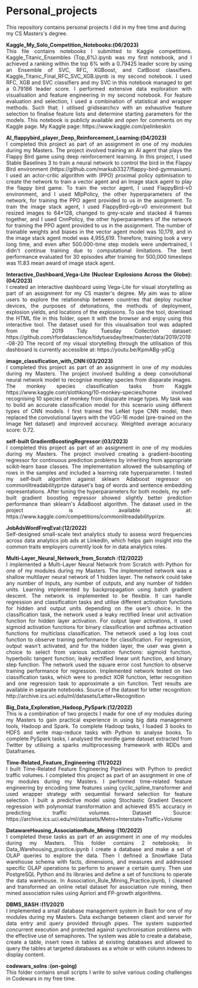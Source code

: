# Personal_projects
<p>This repository contains personal projects I did in my free time and during my CS Masters's degree.</p>
 <p align="justify">
<strong>Kaggle_My_Solo_Competition_Notebooks:(06/2023)</strong> <br />
This file contains notebooks I submitted to Kaggle competitions. Kaggle_Titanic_Ensembles (Top_6%).ipynb was my first notebook, and I achieved a ranking within the top 6% with a 0.79425 leader score by using an Ensemble of SVC, RFC, XGBoost, and CatBoost classifiers. Kaggle_Titanic_Final_RFC_SVC_XGB.ipynb is my second notebook. I used RFC, XGB and SVC classifiers and my SVC in this notebook managed to get a 0.79186 leader score. I performed extensive data exploration with visualisation and feature engineering in my second notebook. For feature evaluation and selection, I used a combination of statistical and wrapper methods. Such that; I utilised gridsearchcv with an exhaustive feature selection to finalise feature lists and determine starting parameters for the models. This notebook is publicly available and open for comments on my Kaggle page. 
My Kaggle page: https://www.kaggle.com/pelinkeskin  <br/>
 </p>
 <p align="justify">
<strong>AI_flappybird_player_Deep_Reinforcement_Learning:(04/2023)</strong> <br /> 
I completed this project as part of an assignment in one of my modules during my Masters. The project involved training an AI agent that plays the Flappy Bird game using deep reinforcement learning. In this project, I used Stable Baselines 3 to train a neural network to control the bird in the Flappy Bird environment (https://github.com/markub3327/flappy-bird-gymnasium). I used an actor-critic algorithm with (PPO) proximal policy optimisation to create the network to train a vector agent and an Image stack agent to play the flappy bird game. To train the vector agent, I used FlappyBird-v0 environment, and I used MlpPolicy, the other hyperparameters of the network, for training the PPO agent provided to us in the assignment. To train the image stack agent, I used FlappyBird-rgb-v0 environment but resized images to 64*128, changed to grey-scale and stacked 4 frames together, and I used CnnPolicy, the other hyperparameters of the network for training the PPO agent provided to us in the assignment. The number of trainable weights and biases in the vector agent model was 10,179, and in the image stack agent model was 4,955,619. Therefore, training took a very long time, and even after 500.000-time step models were undertrained, I didn't continue training due to computational limitations. The best performance evaluated for 30 episodes after training for  500,000 timesteps  was 11.83 mean award of  image stack agent. 
  <br/>
 </p>
  <p align="justify">
<strong>Interactive_Dashboard_Vega-Lite (Nuclear Explosions Across the Globe):(04/2023)</strong> <br /> 
I created an interactive dashboard using Vega-Lite for visual storytelling as part of an assignment for my CS master's degree. My aim was to allow users to explore the relationship between countries that deploy nuclear devices, the purposes of detonations, the methods of deployment, explosion yields, and locations of the explosions. To use the tool, download the HTML file in this folder, open it with the browser and enjoy using this interactive tool. The dataset used for this visualisation tool was adapted from the 2019 Tidy Tuesday Collection dataset: https://github.com/rfordatascience/tidytuesday/tree/master/data/2019/2019-08-20
The record of my visual storytelling through the utilisation of this dashboard is currently accessible at: https://youtu.be/KpmABg-ydCg <br/>
 </p>
 <p align="justify">
<strong>image_classification_with_CNN:(03/2023)</strong> <br /> 
I completed this project as part of an assignment in one of my modules during my Masters. The project involved building a deep convolutional neural network model to recognise monkey species from disparate images. The monkey species classification tasks from Kaggle https://www.kaggle.com/slothkong/10-monkey-species/home involved recognising 10 species of monkey from disparate image types. My task was to build an accurate classification model for this scenario using different types of CNN models. I first trained the LeNet type CNN model, then replaced the convolutional layers with the VGG-16 model (pre-trained on the Image Net dataset) and improved accuracy. Weighted average accuracy score: 0.72.
  <br/>
 </p>
 <p align="justify">
<strong>self-built GradientBoostingRegressor:(03/2023)</strong> <br />
I completed this project as part of an assignment in one of my modules during my Masters. The project involved creating a gradient-boosting regressor for continuous prediction problems by inheriting from appropriate scikit-learn base classes. The implementation allowed the subsampling of rows in the samples and included a learning rate hyperparameter. I tested my self-built algorithm against sklearn Adaboost regressor on commonlitreadabilityprize dataset's bag of words and sentence embedding representations. After tuning the hyperparameters for both models, my self-built gradient boosting regressor showed slightly better prediction performance than sklearn's AdaBoost algorithm. The dataset used in the project is available at: https://www.kaggle.com/competitions/commonlitreadabilityprize.
 <br/>
  </p>
 <p align="justify">
<strong>JobAdsWordFreqEval:(12/2022)</strong> <br />
Self-designed small-scale text analytics study to assess word frequencies across data analytics job ads at LinkedIn, which helps gain insight into the common traits employers currently look for in data analytics roles.  <br />
  </p>
 <p align="justify">
<strong>Multi-Layer_Neural_Network_from_Scratch :(12/2022)</strong> <br />
I implemented a Multi-Layer Neural Network from Scratch with Python for one of my modules during my Masters. The implemented network was a shallow multilayer neural network of 1 hidden layer. The network could take any number of inputs, any number of outputs, and any number of hidden units. Learning implemented by backpropagation using batch gradient descent. The network is implemented to be flexible. It can handle regression and classification tasks and utilise different activation functions for hidden and output units depending on the user’s choice. In the classification task, the network used a leaky rectified linear unit activation function for hidden layer activation. For output layer activations, it used sigmoid activation functions for binary classification and softmax activation functions for multiclass classification. The network used a log loss cost function to observe training performance for classification. For regression, output wasn’t activated, and for the hidden layer, the user was given a choice to select from various activation functions: sigmoid function, hyperbolic tangent function, leaky rectified linear unit function, and binary step function. The network used the square error cost function to observe training performance for regression. Implemented network tested on two classification tasks, which were to predict XOR function, letter recognition and one regression task to approximate a sin function. Test results are available in separate notebooks. Source of the dataset for letter recognition: http://archive.ics.uci.edu/ml/datasets/Letter+Recognition  <br/>
  </p>
<p align="justify">
<strong>Big_Data_Exploration_Hadoop_PySpark:(12/2022)</strong> <br />
This is a combination of two projects I made for one of my modules during my Masters to gain practical experience in using big data management tools, Hadoop and Spark. To complete Hadoop tasks, I loaded 3 books to HDFS and write map-reduce tasks with Python to analyse books. To complete PySpark tasks, I analysed the wordle game dataset extracted from Twitter  by utilising a sparks multiprocessing framework with RDDs and Dataframes. 
 <br /> 
</p>
 <p align="justify">
<strong>Time-Related_Feature_Engineering :(11/2022)</strong> <br />
I built Time-Related Feature Engineering Pipelines with Python to predict traffic volumes. I completed this project as part of an assignment in one of my modules during my Masters.  I performed time-related feature engineering by encoding time features using cyclic_spline_transformer and used wrapper strategy with sequential forward selection for feature selection. I built a predictive model using Stochastic Gradient Descent regression with polynomial transformation and achieved 85% accuracy in predicting traffic volumes. Dataset Source: https://archive.ics.uci.edu/ml/datasets/Metro+Interstate+Traffic+Volume  <br />
  </p>
 <p align="justify">
<strong>DatawareHousing_AssociationRule_Mining :(10/2022)</strong> <br />
I completed these tasks as part of an assignment in one of my modules during my Masters. This folder contains 2 notebooks; In Data_Warehousing_practice.ipynb I create a database and make a set of OLAP queries to explore the data. Then I defined a Snowflake Data warehouse schema with facts, dimensions, and measures and addressed specific OLAP operations to perform to answer a certain query. Then use PostgreSQL Python and its libraries and define a set of functions to operate the data warehouse. In Association_Rule_Mining_Practice.ipynb,  I cleaned and transformed an online retail dataset for association rule mining, then mined association rules using Apriori and FP-growth algorithms.
  <br />
  </p>
<p align="justify">
<strong>DBMS_BASH :(11/2021)</strong> <br />
I implemented a small database management system in Bash for one of my modules during my Masters. Data exchange between client and server for data entry and query provided through pipes. The system supported concurrent execution and protected against synchronisation problems with the effective use of semaphores. The system was able to create a database, create a table, insert rows in tables at existing databases and allowed to query the tables at targeted databases as a whole or with column indexes to display content. <br /> 
</p>
 <p align="justify">
<strong>codewars_solns :(on-going)</strong> <br />
This folder contains small scripts I write to solve various coding challenges in Codewars in my free time.<br />
 </p>
